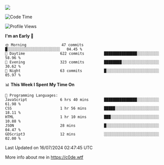 <a href="https://wakatime.com"><img src="https://wakatime.com/share/@c0dezin/b7f18a7c-ab3a-40b8-8bc7-b1b7bf71f1d6.svg" /></a>

<!--START_SECTION:waka-->
![Code Time](http://img.shields.io/badge/Code%20Time-72%20hrs%207%20mins-blue)

![Profile Views](http://img.shields.io/badge/Profile%20Views-0-blue)

**I'm an Early 🐤** 

```text
🌞 Morning                47 commits          █░░░░░░░░░░░░░░░░░░░░░░░░   04.45 % 
🌆 Daytime                622 commits         ███████████████░░░░░░░░░░   58.96 % 
🌃 Evening                323 commits         ████████░░░░░░░░░░░░░░░░░   30.62 % 
🌙 Night                  63 commits          █░░░░░░░░░░░░░░░░░░░░░░░░   05.97 % 
```


📊 **This Week I Spent My Time On** 

```text
💬 Programming Languages: 
JavaScript               6 hrs 40 mins       ███████████████░░░░░░░░░░   61.98 % 
CSS                      1 hr 56 mins        █████░░░░░░░░░░░░░░░░░░░░   18.11 % 
HTML                     1 hr 10 mins        ███░░░░░░░░░░░░░░░░░░░░░░   10.88 % 
JSON                     28 mins             █░░░░░░░░░░░░░░░░░░░░░░░░   04.47 % 
GDScript3                12 mins             ░░░░░░░░░░░░░░░░░░░░░░░░░   02.00 % 
```


 Last Updated on 16/07/2024 02:47:45 UTC
<!--END_SECTION:waka-->

More info about me in https://c0de.wtf
